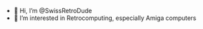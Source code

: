 - 👋 Hi, I’m @SwissRetroDude
- 👀 I’m interested in Retrocomputing, especially Amiga computers

<!---
SwissRetroDude/SwissRetroDude is a ✨ special ✨ repository because its `README.md` (this file) appears on your GitHub profile.
You can click the Preview link to take a look at your changes.
--->
